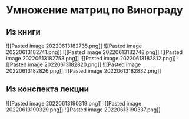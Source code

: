 # Умножение матриц по Винограду
## Из книги
![[Pasted image 20220613182735.png]]
![[Pasted image 20220613182741.png]]
![[Pasted image 20220613182748.png]]
![[Pasted image 20220613182753.png]]
![[Pasted image 20220613182812.png]]
![[Pasted image 20220613182820.png]]
![[Pasted image 20220613182826.png]]
![[Pasted image 20220613182832.png]]
## Из конспекта лекции
![[Pasted image 20220613190319.png]]
![[Pasted image 20220613190329.png]]
![[Pasted image 20220613190337.png]]